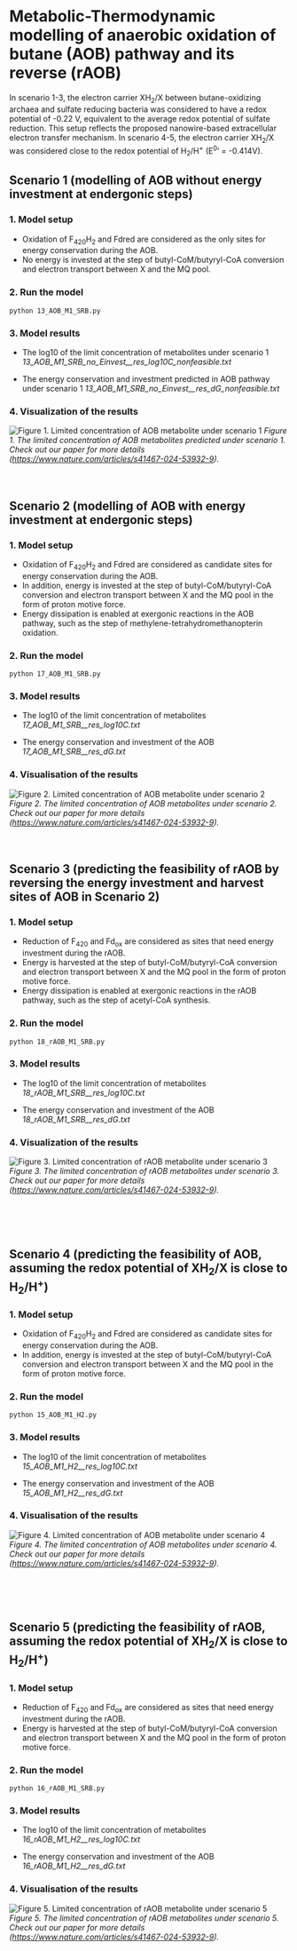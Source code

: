 # Metabolic-Thermodynamic modelling of anaerobic oxidation of butane (AOB) pathway and its reverse (rAOB)

In scenario 1-3, the electron carrier XH<sub>2</sub>/X between butane-oxidizing archaea and sulfate reducing bacteria was considered to have a redox potential of -0.22 V, equivalent to the average redox potential of sulfate reduction. This setup reflects the proposed nanowire-based extracellular electron transfer mechanism. In scenario 4-5, the electron carrier XH<sub>2</sub>/X was considered close to the redox potential of H<sub>2</sub>/H<sup>+</sup> (E<sup>0</sup>’ = -0.414V).


## Scenario 1 (modelling of AOB without energy investment at endergonic steps)

### 1. Model setup
* Oxidation of F<sub>420</sub>H<sub>2</sub> and Fdred are considered as the only sites for energy conservation during the AOB.
* No energy is invested at the step of butyl-CoM/butyryl-CoA conversion and electron transport between X and the MQ pool.

### 2. Run the model
```
python 13_AOB_M1_SRB.py  
```

### 3. Model results
* The log10 of the limit concentration of metabolites under scenario 1
    *13_AOB_M1_SRB_no_Einvest__res_log10C_nonfeasible.txt*

* The energy conservation and investment predicted in AOB pathway under scenario 1
    *13_AOB_M1_SRB_no_Einvest__res_dG_nonfeasible.txt*

### 4. Visualization of the results
![Figure 1. Limited concentration of AOB metabolite under scenario 1](https://github.com/SongCanChen11/BackFluxDuringAOB/blob/main/MetabolicModel/13_AOB_github.png)
*Figure 1. The limited concentration of AOB metabolites predicted under scenario 1. Check out our paper for more details (https://www.nature.com/articles/s41467-024-53932-9).*
<br />
<br />
<br />


## Scenario 2 (modelling of AOB with energy investment at endergonic steps)

### 1. Model setup
* Oxidation of F<sub>420</sub>H<sub>2</sub> and Fdred are considered as candidate sites for energy conservation during the AOB.
* In addition, energy is invested at the step of butyl-CoM/butyryl-CoA conversion and electron transport between X and the MQ pool in the form of proton motive force.
* Energy dissipation is enabled at exergonic reactions in the AOB pathway, such as the step of methylene-tetrahydromethanopterin oxidation.

### 2. Run the model
```
python 17_AOB_M1_SRB.py  
```

### 3. Model results
* The log10 of the limit concentration of metabolites
    *17_AOB_M1_SRB__res_log10C.txt*

* The energy conservation and investment of the AOB
    *17_AOB_M1_SRB__res_dG.txt*


### 4. Visualisation of the results
![Figure 2. Limited concentration of AOB metabolite under scenario 2](https://github.com/SongCanChen11/BackFluxDuringAOB/blob/main/MetabolicModel/17_AOB_github.png)
*Figure 2. The limited concentration of AOB metabolites under scenario 2. Check out our paper for more details (https://www.nature.com/articles/s41467-024-53932-9).*
<br />
<br />
<br />


## Scenario 3 (predicting the feasibility of rAOB by reversing the energy investment and harvest sites of AOB in Scenario 2)

### 1. Model setup
* Reduction of F<sub>420</sub> and Fd<sub>ox</sub> are considered as sites that need energy investment during the rAOB.
* Energy is harvested at the step of butyl-CoM/butyryl-CoA conversion and electron transport between X and the MQ pool in the form of proton motive force.
* Energy dissipation is enabled at exergonic reactions in the rAOB pathway, such as the step of acetyl-CoA synthesis.

### 2. Run the model
```
python 18_rAOB_M1_SRB.py  
```

### 3. Model results
* The log10 of the limit concentration of metabolites
    *18_rAOB_M1_SRB__res_log10C.txt*

* The energy conservation and investment of the AOB
    *18_rAOB_M1_SRB__res_dG.txt*

### 4. Visualization of the results
![Figure 3. Limited concentration of rAOB metabolite under scenario 3](https://github.com/SongCanChen11/BackFluxDuringAOB/blob/main/MetabolicModel/18_rAOB_github.png)
*Figure 3. The limited concentration of rAOB metabolites under scenario 3. Check out our paper for more details (https://www.nature.com/articles/s41467-024-53932-9).*

<br />
<br />
<br />
    

## Scenario 4 (predicting the feasibility of AOB, assuming the redox potential of XH<sub>2</sub>/X is close to H<sub>2</sub>/H<sup>+</sup>)

### 1. Model setup
* Oxidation of F<sub>420</sub>H<sub>2</sub> and Fdred are considered as candidate sites for energy conservation during the AOB.
* In addition, energy is invested at the step of butyl-CoM/butyryl-CoA conversion and electron transport between X and the MQ pool in the form of proton motive force.


### 2. Run the model
```
python 15_AOB_M1_H2.py
```

### 3. Model results
* The log10 of the limit concentration of metabolites
    *15_AOB_M1_H2__res_log10C.txt*

* The energy conservation and investment of the AOB
    *15_AOB_M1_H2__res_dG.txt*
 
### 4. Visualisation of the results
![Figure 4. Limited concentration of AOB metabolite under scenario 4](https://github.com/SongCanChen11/BackFluxDuringAOB/blob/main/MetabolicModel/15_AOB_log10C_github.png)
*Figure 4. The limited concentration of AOB metabolites under scenario 4. Check out our paper for more details (https://www.nature.com/articles/s41467-024-53932-9).*


<br />
<br />
<br />

## Scenario 5 (predicting the feasibility of rAOB, assuming the redox potential of XH<sub>2</sub>/X is close to H<sub>2</sub>/H<sup>+</sup>)

### 1. Model setup
* Reduction of F<sub>420</sub> and Fd<sub>ox</sub> are considered as sites that need energy investment during the rAOB.
* Energy is harvested at the step of butyl-CoM/butyryl-CoA conversion and electron transport between X and the MQ pool in the form of proton motive force.


### 2. Run the model
```
python 16_rAOB_M1_SRB.py  
```

### 3. Model results
* The log10 of the limit concentration of metabolites
    *16_rAOB_M1_H2__res_log10C.txt*

* The energy conservation and investment of the AOB
    *16_rAOB_M1_H2__res_dG.txt*

### 4. Visualisation of the results
![Figure 5. Limited concentration of rAOB metabolite under scenario 5](https://github.com/SongCanChen11/BackFluxDuringAOB/blob/main/MetabolicModel/16_rAOB_log10C_github.png)
*Figure 5. The limited concentration of rAOB metabolites under scenario 5. Check out our paper for more details (https://www.nature.com/articles/s41467-024-53932-9).*

<br />
<br />
<br />



